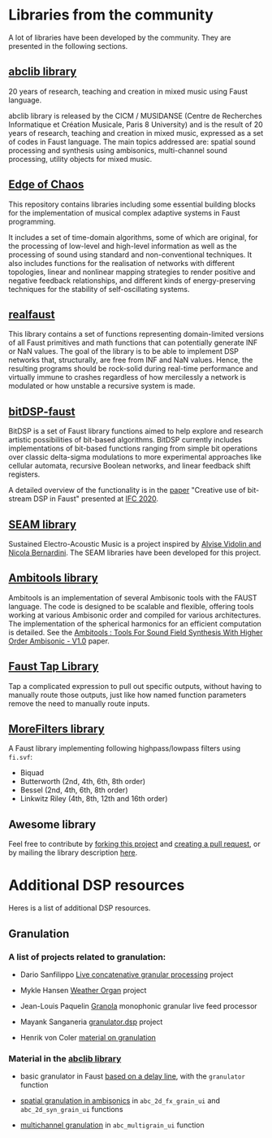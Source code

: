 # Libraries from the community

A lot of libraries have been developed by the community. They are presented in the following sections. 

## [abclib library](https://github.com/alainbonardi/abclib/)

20 years of research, teaching and creation in mixed music using Faust language.

abclib library is released by the CICM / MUSIDANSE (Centre de Recherches Informatique et Création Musicale, Paris 8 University) and is the result of 20 years of research, teaching and creation in mixed music, expressed as a set of codes in Faust language. The main topics addressed are: spatial sound processing and synthesis using ambisonics, multi-channel sound processing, utility objects for mixed music.

## [Edge of Chaos](https://github.com/dariosanfilippo/edgeofchaos)

This repository contains libraries including some essential building blocks for the implementation of musical complex adaptive systems in Faust programming.

It includes a set of time-domain algorithms, some of which are original, for the processing of low-level and high-level information as well as the processing of sound using standard and non-conventional techniques. It also includes functions for the realisation of networks with different topologies, linear and nonlinear mapping strategies to render positive and negative feedback relationships, and different kinds of energy-preserving techniques for the stability of self-oscillating systems.

## [realfaust](https://github.com/dariosanfilippo/realfaust)

This library contains a set of functions representing domain-limited versions of all Faust primitives and math functions that can potentially generate INF or NaN values. The goal of the library is to be able to implement DSP networks that, structurally, are free from INF and NaN values. Hence, the resulting programs should be rock-solid during real-time performance and virtually immune to crashes regardless of how mercilessly a network is modulated or how unstable a recursive system is made.

## [bitDSP-faust](https://github.com/rottingsounds/bitDSP-faust)

BitDSP is a set of Faust library functions aimed to help explore and research artistic possibilities of bit-based algorithms. BitDSP currently includes implementations of bit-based functions ranging from simple bit operations over classic delta-sigma modulations to more experimental approaches like cellular automata, recursive Boolean networks, and linear feedback shift registers.

A detailed overview of the functionality is in the [paper](https://ifc20.sciencesconf.org/332745/document) "Creative use of bit-stream DSP in Faust" presented at [IFC 2020](https://ifc20.sciencesconf.org/).

## [SEAM library](https://github.com/s-e-a-m/faust-libraries)

Sustained Electro-Acoustic Music is a project inspired by [Alvise Vidolin and Nicola Bernardini](https://www.academia.edu/16348988/Sustainable_live_electro-acoustic_music). The SEAM libraries have been developed for this project.

## [Ambitools library](http://sekisushai.net/ambitools/)

 Ambitools is an implementation of several Ambisonic tools with the FAUST language. The code is designed to be scalable and flexible, offering tools working at various Ambisonic order and compiled for various architectures. The implementation of the spherical harmonics for an efficient computation is detailed. See the [Ambitools : Tools For Sound Field Synthesis With Higher Order Ambisonic - V1.0](https://hal.archives-ouvertes.fr/hal-03162948/document) paper. 
 
## [Faust Tap Library](https://github.com/nuchi/faust-tap-library/)
Tap a complicated expression to pull out specific outputs, without having to manually route those outputs, just like how named function parameters remove the need to manually route inputs.

## [MoreFilters library](https://codeberg.org/obsoleszenz/morefilters.lib)

A Faust library implementing following highpass/lowpass filters using `fi.svf`:

- Biquad
- Butterworth (2nd, 4th, 6th, 8th order)
- Bessel (2nd, 4th, 6th, 8th order)
- Linkwitz Riley (4th, 8th, 12th and 16th order)

## Awesome library
Feel free to contribute by [forking this project](https://docs.github.com/en/github/collaborating-with-pull-requests/working-with-forks) and [creating a pull request](https://docs.github.com/en/github/collaborating-with-pull-requests/proposing-changes-to-your-work-with-pull-requests/creating-a-pull-request), or by mailing the library description [here](mailto:research@grame.fr).

# Additional DSP resources

Heres is a list of additional DSP resources.

## Granulation

### A list of projects related to granulation:

- Dario Sanfilippo [Live concatenative granular processing](https://github.com/dariosanfilippo/concatenative_granulation) project

- Mykle Hansen [Weather Organ](https://github.com/myklemykle/weather_organ) project

- Jean-Louis Paquelin [Granola](https://github.com/jlp6k/faust-things) monophonic granular live feed processor

- Mayank Sanganeria [granulator.dsp]( https://github.com/e7mac/faust-code/blob/master/granulator.dsp) project

- Henrik von Coler [material on granulation](http://ringbuffer.org/faust/synthesis_algorithms/granular-faust-example/)

###  Material in the [abclib library](https://github.com/alainbonardi/abclib/)

- basic granulator in Faust [based on a delay line](https://github.com/alainbonardi/abclib/blob/master/faustCodes/library/mm.lib), with the `granulator` function

-  [spatial granulation in ambisonics](https://github.com/alainbonardi/abclib/blob/master/faustCodes/library/abc.lib) in `abc_2d_fx_grain_ui` and `abc_2d_syn_grain_ui` functions

-  [multichannel granulation](https://github.com/alainbonardi/abclib/blob/master/faustCodes/library/abc.lib) in `abc_multigrain_ui` function
